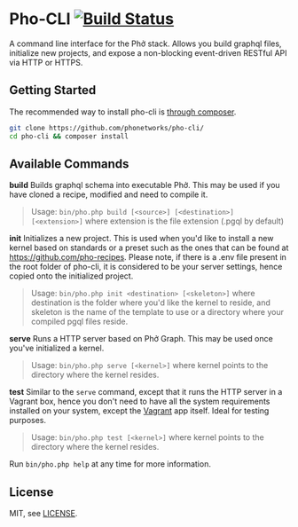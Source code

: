 # Pho-CLI [![Build Status](https://travis-ci.org/phonetworks/pho-cli.svg?branch=master)](https://travis-ci.org/phonetworks/pho-cli)

A command line interface for the Phở stack. Allows you build graphql files, initialize new projects, and expose a non-blocking event-driven RESTful API via HTTP or HTTPS.

## Getting Started

The recommended way to install pho-cli is [through composer](https://getcomposer.org/).

```bash
git clone https://github.com/phonetworks/pho-cli/
cd pho-cli && composer install
```
## Available Commands

**build**
Builds graphql schema into executable Phở. This may be used if you have cloned a recipe, modified and need to compile it.
> Usage: ```bin/pho.php build [<source>] [<destination>] [<extension>]``` where extension is the file extension (.pgql by default)
  
**init**
Initializes a new project. This is used when you'd like to install a new kernel based on standards or a preset such as the ones that can be found at https://github.com/pho-recipes. Please note, if there is a .env file present in the root folder of pho-cli, it is considered to be your server settings, hence copied onto the initialized project.
> Usage: ```bin/pho.php init <destination> [<skeleton>]``` where destination is the folder where you'd like the kernel to reside, and skeleton is the name of the template to use or a directory where your compiled pgql files reside.
  
**serve**
Runs a HTTP server based on Phở Graph. This may be used once you've initialized a kernel.
> Usage: ```bin/pho.php serve [<kernel>]``` where kernel points to the directory where the kernel resides.
  
**test**
Similar to the ```serve``` command, except that it runs the HTTP server in a Vagrant box, hence you don't need to have all the system requirements installed on your system, except the [Vagrant](https://vagrantup.com) app itself. Ideal for testing purposes.
> Usage: ```bin/pho.php test [<kernel>]``` where kernel points to the directory where the kernel resides.

Run ```bin/pho.php help``` at any time for more information.

## License

MIT, see [LICENSE](https://github.com/phonetworks/pho-cli/blob/master/LICENSE).


